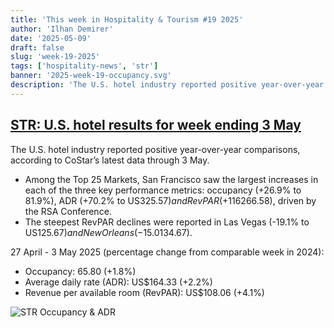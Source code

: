 ```yaml
---
title: 'This week in Hospitality & Tourism #19 2025'
author: 'Ilhan Demirer'
date: '2025-05-09'
draft: false
slug: 'week-19-2025'
tags: ['hospitality-news', 'str']
banner: '2025-week-19-occupancy.svg'
description: 'The U.S. hotel industry reported positive year-over-year comparisons, according to CoStar’s latest data through 3 May.'
---
```


## [STR: U.S. hotel results for week ending 3 May](https://str.com/press-release/us-hotel-results-week-ending-3-may)

The U.S. hotel industry reported positive year-over-year comparisons, according to CoStar’s latest data through 3 May.

- Among the Top 25 Markets, San Francisco saw the largest increases in each of the three key performance metrics: occupancy (+26.9% to 81.9%), ADR (+70.2% to US$325.57) and RevPAR (+116% to US$266.58), driven by the RSA Conference.
- The steepest RevPAR declines were reported in Las Vegas (-19.1% to US$125.67) and New Orleans (-15.0% to US$134.67).

27 April - 3 May 2025 (percentage change from comparable week in 2024):

- Occupancy: 65.80 (+1.8%)
- Average daily rate (ADR): US$164.33 (+2.2%)
- Revenue per available room (RevPAR): US$108.06 (+4.1%)

![STR Occupancy & ADR](/images/blogimages/2025-week-19-occupancy.svg)
